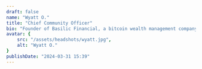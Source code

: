 ```yaml
---
draft: false
name: "Wyatt O."
title: "Chief Community Officer"
bio: "Founder of Basilic Financial, a bitcoin wealth management company."
avatar: {
    src: "/assets/headshots/wyatt.jpg",
    alt: "Wyatt O."
}
publishDate: "2024-03-31 15:39"
---
```


